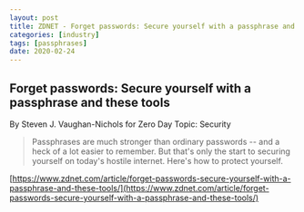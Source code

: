 ```yaml
---
layout: post
title: ZDNET - Forget passwords: Secure yourself with a passphrase and these tools
categories: [industry]
tags: [passphrases]
date: 2020-02-24
---
```


## Forget passwords: Secure yourself with a passphrase and these tools
By Steven J. Vaughan-Nichols for Zero Day 
Topic: Security

> Passphrases are much stronger than ordinary passwords -- and a heck of a lot easier to remember. But that's only the start to securing yourself on today's hostile internet. Here's how to protect yourself.


[https://www.zdnet.com/article/forget-passwords-secure-yourself-with-a-passphrase-and-these-tools/](https://www.zdnet.com/article/forget-passwords-secure-yourself-with-a-passphrase-and-these-tools/)
